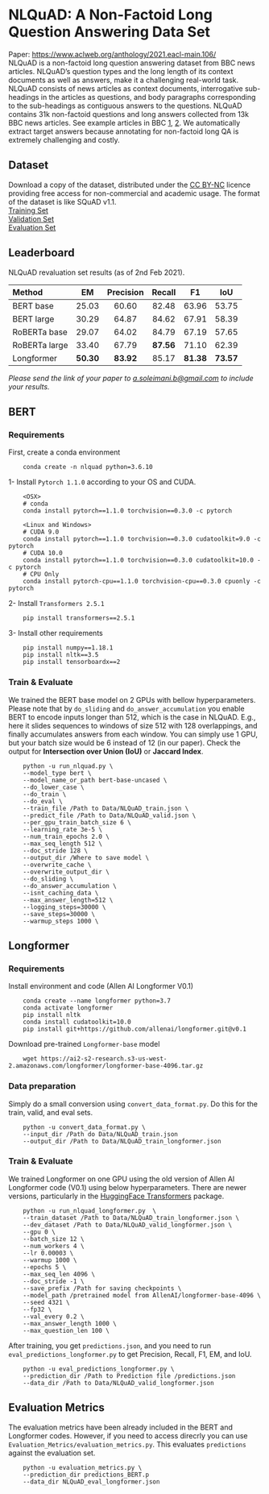 # NLQuAD: A Non-Factoid Long Question Answering Data Set
Paper: https://www.aclweb.org/anthology/2021.eacl-main.106/ \
NLQuAD is a non-factoid long question answering dataset from BBC news articles. NLQuAD’s question types and the long length of its context documents as well as answers, make it a challenging real-world task.
NLQuAD consists of news articles as context documents, interrogative sub-headings in the articles as questions, and body paragraphs corresponding to the sub-headings as contiguous answers to the
questions. NLQuAD contains 31k non-factoid questions and long answers collected from 13k BBC news articles. See example articles in BBC [1](https://www.bbc.com/news/world-asia-china-51230011), [2](https://www.bbc.com/news/world-55709428). 
We automatically extract target answers because annotating for non-factoid long QA is extremely challenging and costly. 
 
## Dataset
Download a copy of the dataset, distributed under the [CC BY-NC](https://creativecommons.org/licenses/by-nc/3.0/) licence providing free access for non-commercial and academic usage. The format of the dataset is like SQuAD v1.1.\
[Training Set](http://bit.ly/nlquad_train) \
[Validation Set](http://bit.ly/nlquad_valid) \
[Evaluation Set](http://bit.ly/nlquad_eval)

## Leaderboard
NLQuAD revaluation set results (as of 2nd Feb 2021).

| Method | EM | Precision | Recall | F1 | IoU
| :--- | :---: | :---: | :---: | :---: | :---: |
| BERT base | 25.03 | 60.60 | 82.48 | 63.96 | 53.75 |
| BERT large | 30.29 | 64.87 | 84.62 | 67.91 | 58.39 |
| RoBERTa base | 29.07 | 64.02 | 84.79 | 67.19 | 57.65 |
| RoBERTa large | 33.40 | 67.79 | **87.56** | 71.10 | 62.39 |
| Longformer | **50.30** | **83.92** | 85.17 | **81.38** | **73.57** |

_Please send the link of your paper to a.soleimani.b@gmail.com to include your results._

## BERT 
### Requirements
First, create a conda environment

        conda create -n nlquad python=3.6.10
1- Install `Pytorch 1.1.0` according to your OS and CUDA.

        <OSX>
        # conda
        conda install pytorch==1.1.0 torchvision==0.3.0 -c pytorch
        
        <Linux and Windows>
        # CUDA 9.0
        conda install pytorch==1.1.0 torchvision==0.3.0 cudatoolkit=9.0 -c pytorch
        # CUDA 10.0
        conda install pytorch==1.1.0 torchvision==0.3.0 cudatoolkit=10.0 -c pytorch
        # CPU Only
        conda install pytorch-cpu==1.1.0 torchvision-cpu==0.3.0 cpuonly -c pytorch
2- Install `Transformers 2.5.1`

        pip install transformers==2.5.1
    
3- Install other requirements
        
        pip install numpy==1.18.1
        pip install nltk==3.5
        pip install tensorboardx==2 
    
### Train & Evaluate

We trained the BERT base model on 2 GPUs with bellow hyperparameters. Please note that by `do_sliding` and `do_answer_accumulation` you enable BERT to encode inputs longer than 512, which is the case in NLQuAD. E.g., here it slides sequences to windows of size 512 with 128 overlappings, and finally accumulates answers from each window. 
You can simply use 1 GPU, but your batch size would be 6 instead of 12 (in our paper). Check the output for **Intersection over Union (IoU)** or **Jaccard Index**. 

        python -u run_nlquad.py \
        --model_type bert \
        --model_name_or_path bert-base-uncased \
        --do_lower_case \
        --do_train \
        --do_eval \
        --train_file /Path to Data/NLQuAD_train.json \
        --predict_file /Path to Data/NLQuAD_valid.json \
        --per_gpu_train_batch_size 6 \
        --learning_rate 3e-5 \
        --num_train_epochs 2.0 \
        --max_seq_length 512 \
        --doc_stride 128 \
        --output_dir /Where to save model \
        --overwrite_cache \
        --overwrite_output_dir \
        --do_sliding \ 
        --do_answer_accumulation \
        --isnt_caching_data \
        --max_answer_length=512 \
        --logging_steps=30000 \
        --save_steps=30000 \
        --warmup_steps 1000 \
## Longformer

### Requirements

Install environment and code (Allen AI Longformer V0.1)

        conda create --name longformer python=3.7
        conda activate longformer
        pip install nltk
        conda install cudatoolkit=10.0
        pip install git+https://github.com/allenai/longformer.git@v0.1
    
Download pre-trained `Longformer-base` model

        wget https://ai2-s2-research.s3-us-west-2.amazonaws.com/longformer/longformer-base-4096.tar.gz
    
### Data preparation 
Simply do a small conversion using `convert_data_format.py`. Do this for the train, valid, and eval sets.

        python -u convert_data_format.py \
        --input_dir /Path do Data/NLQuAD_train.json
        --output_dir /Path to Data/NLQuAD_train_longformer.json 
        
### Train & Evaluate

We trained Longformer on one GPU using the old version of Allen AI Longformer code (V0.1) using below hyperparameters. 
There are newer versions, particularly in the [HuggingFace Transformers](https://github.com/huggingface/transformers) package.

        python -u run_nlquad_longformer.py  \
        --train_dataset /Path to Data/NLQuAD_train_longformer.json \
        --dev_dataset /Path to Data/NLQuAD_valid_longformer.json \
        --gpu 0 \
        --batch_size 12 \
        --num_workers 4 \
        --lr 0.00003 \
        --warmup 1000 \
        --epochs 5 \
        --max_seq_len 4096 \
        --doc_stride -1 \
        --save_prefix /Path for saving checkpoints \
        --model_path /pretrained model from AllenAI/longformer-base-4096 \
        --seed 4321 \
        --fp32 \
        --val_every 0.2 \
        --max_answer_length 1000 \
        --max_question_len 100 \
        

After training, you get `predictions.json`, and you need to run `eval_predictions_longformer.py` to get Precision, Recall, F1, EM, and IoU.
        
        python -u eval_predictions_longformer.py \
        --prediction_dir /Path to Prediction file /predictions.json 
        --data_dir /Path to Data/NLQuAD_valid_longformer.json


## Evaluation Metrics

The evaluation metrics have been already included in the BERT and Longformer codes. However, if you need to access direcrly you can use `Evaluation_Metrics/evaluation_metrics.py`. This evaluates `predictions` against the evaluation set. 

        python -u evaluation_metrics.py \
        --prediction_dir predictions_BERT.p
        --data_dir NLQuAD_eval_longformer.json
